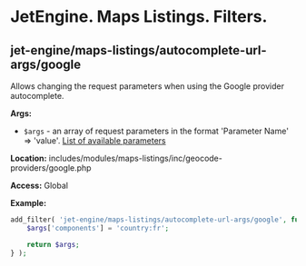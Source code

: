 # JetEngine. Maps Listings. Filters.

## jet-engine/maps-listings/autocomplete-url-args/google

Allows changing the request parameters when using the Google provider autocomplete.

**Args:**
- `$args` - an array of request parameters in the format 'Parameter Name' => 'value'. [List of available parameters](https://developers.google.com/maps/documentation/places/web-service/autocomplete#optional-parameters)  

**Location:**
includes/modules/maps-listings/inc/geocode-providers/google.php

**Access:**
Global

**Example:**

```php
add_filter( 'jet-engine/maps-listings/autocomplete-url-args/google', function( $args ){
	$args['components'] = 'country:fr';

	return $args;
} );
```